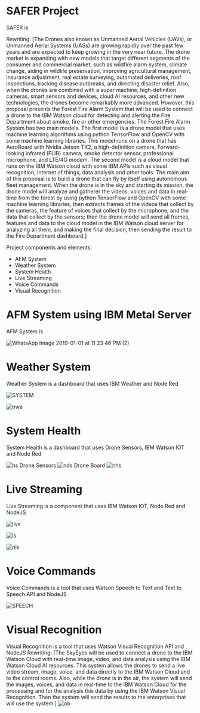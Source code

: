 # SAFER Project

SAFER is 

Rewriting: 
[The Drones also known as Unmanned Aerial Vehicles (UAVs), or Unmanned Aerial Systems (UASs) are growing rapidly over the past few years and are expected to keep growing in the very near future. The drone market is expanding with new models that target different segments of the consumer and commercial market, such as wildfire alarm system, climate change, aiding in wildlife preservation, improving agricultural management, insurance adjustment, real estate surveying, automated deliveries, roof inspections, tracking disease outbreaks, and directing disaster relief. Also, when the drones are combined with a super machine, high-definition cameras, smart sensors and devices, cloud AI resources, and other new technologies, the drones become remarkably more advanced. However, this proposal presents the Forest Fire Alarm System that will be used to connect a drone to the IBM Watson cloud for detecting and alerting the Fire Department about smoke, fire or other emergencies. The Forest Fire Alarm System has two main models. The first model is a drone model that uses machine learning algorithms using python TensorFlow and OpenCV with some machine learning libraries. This model runs on a drone that has AeroBoard with Nvidia Jetson TX2, a high-definition camera, Forward-looking infrared (FLIR) camera, smoke detector sensor, professional microphone, and LTE/4G modem. The second model is a cloud model that runs on the IBM Watson cloud with some IBM APIs such as visual recognition, Internet of things, data analysis and other tools. The main aim of this proposal is to build a drone that can fly by itself using autonomous fleet management. When the drone is in the sky and starting its mission, the drone model will analyze and gatherer the videos, voices and data in real-time from the forest by using python TensorFlow and OpenCV with some machine learning libraries, then extracts frames of the videos that collect by the cameras, the feature of voices that collect by the microphone, and the data that collect by the sensors; then the drone model will send all frames, features and data to the cloud model in the IBM Watson cloud server for analyzing all them, and making the final decision, then sending the result to the Fire Department dashboard.]

Project components and elements:
- AFM System
- Weather System 
- System Health
- Live Streaming
- Voice Commands
- Visual Recognition

# AFM System using IBM Metal Server 

AFM System is

![WhatsApp Image 2019-01-01 at 11 23 46 PM (2)](https://user-images.githubusercontent.com/35352600/61595398-c810e180-abc4-11e9-9830-1117da53bc4a.jpeg)

 # Weather System

Weather System is a dashboard that uses IBM Weather and Node Red

![SYSTEM](https://user-images.githubusercontent.com/35352600/61587258-8fd1ba80-ab54-11e9-8c04-378a19c1679c.JPG)

![nwa](https://user-images.githubusercontent.com/35352600/61597283-9dcb1e00-abdc-11e9-8380-9fd355ab0394.JPG)

# System Health 

System Health is a dashboard that uses Drone Sensors, IBM Watson IOT and Node Red

![hs](https://user-images.githubusercontent.com/35352600/61595360-25586300-abc4-11e9-9994-7c089a7b5fed.jpg)
Drone Sensors
![nds](https://user-images.githubusercontent.com/35352600/61597323-04503c00-abdd-11e9-981d-0e11577f9f43.JPG)
Drone Board
![nhs](https://user-images.githubusercontent.com/35352600/61597327-17fba280-abdd-11e9-8d16-c38ff8d5a357.JPG)

# Live Streaming 

 Live Streaming is a component that uses IBM Watson IOT, Node Red and NodeJS 
 
 ![live](https://user-images.githubusercontent.com/35352600/61587366-39b24680-ab57-11e9-820e-b3c7e99f96da.JPG)
 
 ![ls](https://user-images.githubusercontent.com/35352600/61596709-07dfc500-abd5-11e9-816d-8a09d762603a.jpg)
 
![nls](https://user-images.githubusercontent.com/35352600/61597350-99ebcb80-abdd-11e9-8761-234d32a865cb.JPG)

# Voice Commands 

Voice Commands is a tool that uses Watson Speech to Text and Text to Speech API and NodeJS 

![SPEECH](https://user-images.githubusercontent.com/35352600/61587298-a593af80-ab55-11e9-89cd-e46d2eeacb8e.JPG)


# Visual Recognition 

Visual Recognition is a tool that uses Watson Visual Recognition API and NodeJS
Rewriting: 
[The SkyEyes will be used to connect a drone to the IBM Watson Cloud with real-time image, video, and data analysis using the IBM Watson Cloud AI resources. This system allows the drones to send a live video stream, image, voice, and data directly to the IBM Watson Cloud and to the control rooms. Also, while the drone is in the air, the system will send the images, voices, and data in real-time to the IBM Watson Cloud for the processing and for the analysis this data by using the IBM Watson Visual Recognition. Then the system will send the results to the enterprises that will use the system ]
![ob](https://user-images.githubusercontent.com/35352600/61596212-ac123d80-abce-11e9-8d5e-f62d09a94ca1.jpg)

